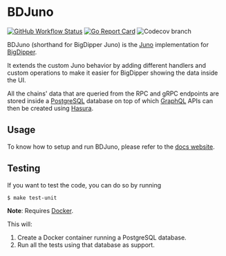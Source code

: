 # BDJuno
[![GitHub Workflow Status](https://img.shields.io/github/workflow/status/pylons-tech/bdjuno/Tests)](https://github.com/pylons-tech/bdjuno/actions?query=workflow%3ATests)
[![Go Report Card](https://goreportcard.com/badge/github.com/pylons-tech/bdjuno)](https://goreportcard.com/report/github.com/pylons-tech/bdjuno)
![Codecov branch](https://img.shields.io/codecov/c/github/pylons-tech/bdjuno/cosmos/v0.43.x)

BDJuno (shorthand for BigDipper Juno) is the [Juno](https://github.com/pylons-tech/juno) implementation
for [BigDipper](https://github.com/pylons-tech/big-dipper).

It extends the custom Juno behavior by adding different handlers and custom operations to make it easier for BigDipper
showing the data inside the UI.

All the chains' data that are queried from the RPC and gRPC endpoints are stored inside
a [PostgreSQL](https://www.postgresql.org/) database on top of which [GraphQL](https://graphql.org/) APIs can then be
created using [Hasura](https://hasura.io/).

## Usage
To know how to setup and run BDJuno, please refer to
the [docs website](https://docs.bigdipper.live/cosmos-based/parser/overview/).

## Testing
If you want to test the code, you can do so by running

```shell
$ make test-unit
```

**Note**: Requires [Docker](https://docker.com).

This will:
1. Create a Docker container running a PostgreSQL database.
2. Run all the tests using that database as support.



